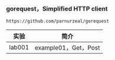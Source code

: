### gorequest，Simplified HTTP client
`https://github.com/parnurzeal/gorequest`

|实验|简介|
|---|---|
|lab001|example01，Get，Post|